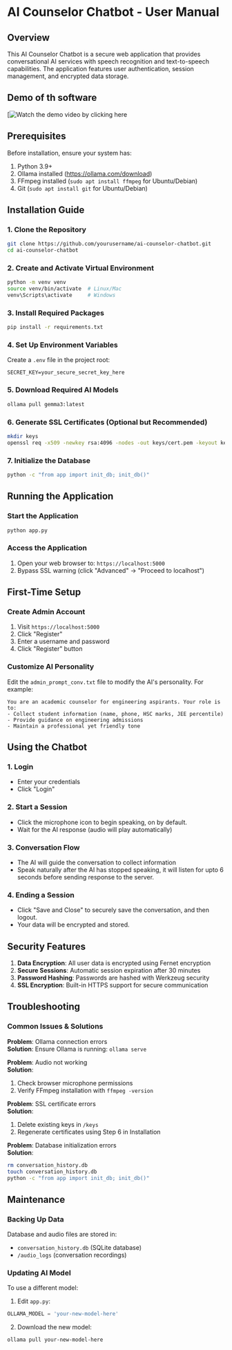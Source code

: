 # AI Counselor Chatbot - User Manual

## Overview
This AI Counselor Chatbot is a secure web application that provides conversational AI services with speech recognition and text-to-speech capabilities. The application features user authentication, session management, and encrypted data storage.

## Demo of th software
[![Watch the demo video by clicking here](https://www.youtube.com/watch?v=gLxJVUZX6qg)

## Prerequisites
Before installation, ensure your system has:
1. Python 3.9+
2. Ollama installed (https://ollama.com/download)
3. FFmpeg installed (`sudo apt install ffmpeg` for Ubuntu/Debian)
4. Git (`sudo apt install git` for Ubuntu/Debian)

## Installation Guide

### 1. Clone the Repository
```bash
git clone https://github.com/yourusername/ai-counselor-chatbot.git
cd ai-counselor-chatbot
```

### 2. Create and Activate Virtual Environment
```bash
python -m venv venv
source venv/bin/activate  # Linux/Mac
venv\Scripts\activate     # Windows
```

### 3. Install Required Packages
```bash
pip install -r requirements.txt
```

### 4. Set Up Environment Variables
Create a `.env` file in the project root:
```env
SECRET_KEY=your_secure_secret_key_here
```

### 5. Download Required AI Models
```bash
ollama pull gemma3:latest
```

### 6. Generate SSL Certificates (Optional but Recommended)
```bash
mkdir keys
openssl req -x509 -newkey rsa:4096 -nodes -out keys/cert.pem -keyout keys/key.pem -days 365
```

### 7. Initialize the Database
```bash
python -c "from app import init_db; init_db()"
```

## Running the Application

### Start the Application
```bash
python app.py
```

### Access the Application
1. Open your web browser to: `https://localhost:5000`
2. Bypass SSL warning (click "Advanced" → "Proceed to localhost")

## First-Time Setup

### Create Admin Account
1. Visit `https://localhost:5000`
2. Click "Register"
3. Enter a username and password
4. Click "Register" button

### Customize AI Personality
Edit the `admin_prompt_conv.txt` file to modify the AI's personality. For example:
```text
You are an academic counselor for engineering aspirants. Your role is to:
- Collect student information (name, phone, HSC marks, JEE percentile)
- Provide guidance on engineering admissions
- Maintain a professional yet friendly tone
```

## Using the Chatbot

### 1. Login
- Enter your credentials
- Click "Login"

### 2. Start a Session
- Click the microphone icon to begin speaking, on by default.
- Wait for the AI response (audio will play automatically)

### 3. Conversation Flow
- The AI will guide the conversation to collect information
- Speak naturally after the AI has stopped speaking, it will listen for upto 6 seconds before sending response to the server.

### 4. Ending a Session
- Click "Save and Close" to securely save the conversation, and then logout.
- Your data will be encrypted and stored.

## Security Features
1. **Data Encryption**: All user data is encrypted using Fernet encryption
2. **Secure Sessions**: Automatic session expiration after 30 minutes
3. **Password Hashing**: Passwords are hashed with Werkzeug security
4. **SSL Encryption**: Built-in HTTPS support for secure communication

## Troubleshooting

### Common Issues & Solutions
**Problem**: Ollama connection errors  
**Solution**: Ensure Ollama is running: `ollama serve`

**Problem**: Audio not working  
**Solution**: 
1. Check browser microphone permissions
2. Verify FFmpeg installation with `ffmpeg -version`

**Problem**: SSL certificate errors  
**Solution**: 
1. Delete existing keys in `/keys`
2. Regenerate certificates using Step 6 in Installation

**Problem**: Database initialization errors  
**Solution**:
```bash
rm conversation_history.db
touch conversation_history.db
python -c "from app import init_db; init_db()"
```

## Maintenance

### Backing Up Data
Database and audio files are stored in:
- `conversation_history.db` (SQLite database)
- `/audio_logs` (conversation recordings)

### Updating AI Model
To use a different model:
1. Edit `app.py`:
```python
OLLAMA_MODEL = 'your-new-model-here'
```
2. Download the new model:
```bash
ollama pull your-new-model-here
```

